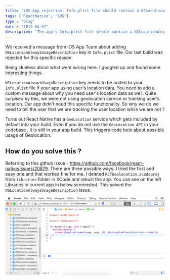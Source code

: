 ```yaml
---
title: "iOS App rejection: Info.plist file should contain a NSLocationAlwaysUsageDescription"
tags: ['ReactNative', 'iOS']
type : "blog"
date : "2019-04-07"
description: "The app's Info.plist file should contain a NSLocationAlwaysUsageDescription key with a user-facing purpose string explaining clearly and completely why your app needs the data."
---
```

We received a message from iOS App Team about adding `NSLocationAlwaysUsageDescription` key in `Info.plist` file. Our last build was rejected for this specific reason.

 Being clueless about what went wrong here. I googled up and found some interesting things.


`NSLocationAlwaysUsageDescription` key needs to be added to your `Info.plist` file if your app using user's location data. You need to add a custom message about why you need user's location data as well.
Quite surpised by this, we were not using geolocation service or tracking user's location. Our app didn't need this specific functionality. So why we do we need to tell the user that we are tracking the user location while we are not ?


Turns out React Native has a `GeoLocation` service which gets included by default into your build. Even if you do not use the `GeoLocation API` in your codebase , it is still in your app build. This triggers code bots about possible usage of Geolocation.

## How do you solve this ?

Referring to this github issue - https://github.com/facebook/react-native/issues/20879. There are three possible ways. I tried the first and easy one and that worked fine for me. I deleted `RCTGeolocation.xcodeproj` from `libraries` folder in XCode and rebuilt the app. You can see on the left Libraries in current app in below screenshot. This solved the `NSLocationAlwaysUsageDescription` issue.

![Image of Yaktocat](xcode-libraries.png)



